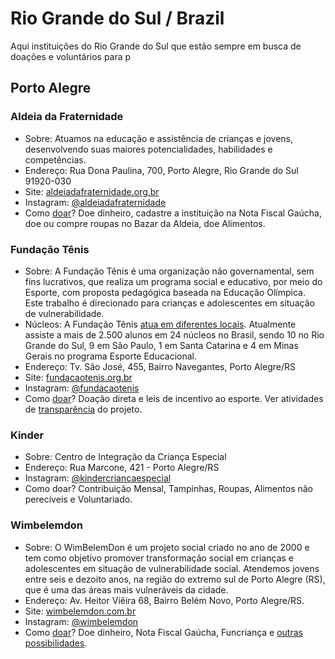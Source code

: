 # Rio Grande do Sul / Brazil  
  
Aqui instituições do Rio Grande do Sul que estão sempre em busca de doações e voluntários para p  
  
## Porto Alegre  
  
### Aldeia da Fraternidade  
  
  - Sobre: Atuamos na educação e assistência de crianças e jovens, desenvolvendo suas maiores potencialidades, habilidades e competências.  
  - Endereço: Rua Dona Paulina, 700, Porto Alegre, Rio Grande do Sul 91920-030  
  - Site: [aldeiadafraternidade.org.br](https://aldeiadafraternidade.org.br)
  - Instagram: [@aldeiadafraternidade](https://www.instagram.com/aldeiadafraternidade/)  
  - Como [doar](https://aldeiadafraternidade.org.br/doe/)? Doe dinheiro, cadastre a instituição na Nota Fiscal Gaúcha, doe ou compre roupas no Bazar da Aldeia, doe Alimentos.  
  
  
### Fundação Tênis  
  
  - Sobre: A Fundação Tênis é uma organização não governamental, sem fins lucrativos, que realiza um programa social e educativo, por meio do Esporte, com proposta pedagógica baseada na Educação Olímpica. Este trabalho é direcionado para crianças e adolescentes em situação de vulnerabilidade.  
  - Núcleos: A Fundação Tênis [atua em diferentes locais](https://fundacaotenis.org.br/nucleos/). Atualmente assiste a mais de 2.500 alunos em 24 núcleos no Brasil, sendo 10 no Rio Grande do Sul, 9 em São Paulo, 1 em Santa Catarina e 4 em Minas Gerais no programa Esporte Educacional.  
  - Endereço: Tv. São José, 455, Bairro Navegantes, Porto Alegre/RS  
  - Site: [fundacaotenis.org.br](https://fundacaotenis.org.br/)  
  - Instagram: [@fundacaotenis](https://www.instagram.com/fundacaotenis)  
  - Como [doar](https://doar.fundacaotenis.org.br/)? Doação direta e leis de incentivo ao esporte. Ver atividades de [transparência](https://fundacaotenis.org.br/transparencia/) do projeto.  
  
  
### Kinder  
  
  - Sobre: Centro de Integração da Criança Especial  
  - Endereço: Rua Marcone, 421 - Porto Alegre/RS  
  - Instagram: [@kindercriancaespecial](https://www.instagram.com/kindercriancaespecial/)
  - Como doar? Contribuição Mensal, Tampinhas, Roupas, Alimentos não perecíveis e Voluntariado.  
  
  
### Wimbelemdon  
  
  - Sobre: O WimBelemDon é um projeto social criado no ano de 2000 e tem como objetivo promover transformação social em crianças e adolescentes em situação de vulnerabilidade social. Atendemos jovens entre seis e dezoito anos, na região do extremo sul de Porto Alegre (RS), que é uma das áreas mais vulneráveis da cidade.  
  - Endereço: Av. Heitor Viêira 68, Bairro Belém Novo, Porto Alegre/RS.  
  - Site: [wimbelemdon.com.br](https://www.wimbelemdon.com.br/)  
  - Instagram: [@wimbelemdon](https://www.instagram.com/wimbelemdon/)  
  - Como [doar](https://wimbelemdon.com.br/doe/)? Doe dinheiro, Nota Fiscal Gaúcha, Funcriança e [outras possibilidades](https://www.wimbelemdon.com.br/colabore/).  
  
  